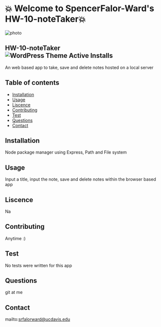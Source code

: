 # :boom: Welcome to SpencerFalor-Ward's HW-10-noteTaker:boom:

![photo](https://avatars0.githubusercontent.com/u/56806215?v=4)

## HW-10-noteTaker ![WordPress Theme Active Installs](https://img.shields.io/wordpress/theme/installs/twentysixteen)

An web based app to take, save and delete notes hosted on a local server

## Table of contents

-   [Installation](#Installation)
-   [Usage](#Usage)
-   [Liscence](#Liscence)
-   [Contributing](#Contributing)
-   [Test](#Test)
-   [Questions](#Questions)
-   [Contact](#Contact)

## Installation

Node package manager using Express, Path and File system

## Usage

Input a title, input the note, save and delete notes within the browser based app

## Liscence

Na

## Contributing

Anytime :)

## Test

No tests were written for this app

## Questions

git at me

## Contact

mailto:srfalorward@ucdavis.edu
